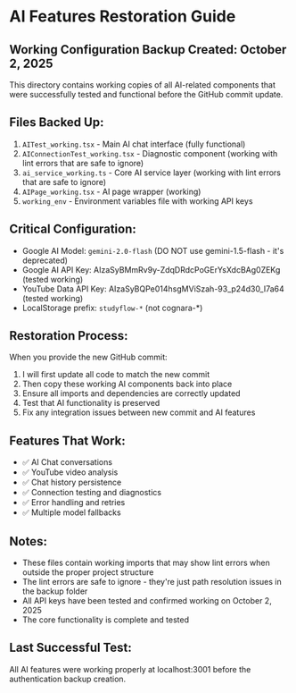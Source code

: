 # AI Features Restoration Guide

## Working Configuration Backup Created: October 2, 2025

This directory contains working copies of all AI-related components that were successfully tested and functional before the GitHub commit update.

## Files Backed Up:
1. `AITest_working.tsx` - Main AI chat interface (fully functional)
2. `AIConnectionTest_working.tsx` - Diagnostic component (working with lint errors that are safe to ignore)
3. `ai_service_working.ts` - Core AI service layer (working with lint errors that are safe to ignore)
4. `AIPage_working.tsx` - AI page wrapper (working)
5. `working_env` - Environment variables file with working API keys

## Critical Configuration:
- Google AI Model: `gemini-2.0-flash` (DO NOT use gemini-1.5-flash - it's deprecated)
- Google AI API Key: AIzaSyBMmRv9y-ZdqDRdcPoGErYsXdcBAg0ZEKg (tested working)
- YouTube Data API Key: AIzaSyBQPe014hsgMViSzah-93_p24d30_I7a64 (tested working)
- LocalStorage prefix: `studyflow-*` (not cognara-*)

## Restoration Process:
When you provide the new GitHub commit:

1. I will first update all code to match the new commit
2. Then copy these working AI components back into place
3. Ensure all imports and dependencies are correctly updated
4. Test that AI functionality is preserved
5. Fix any integration issues between new commit and AI features

## Features That Work:
- ✅ AI Chat conversations
- ✅ YouTube video analysis
- ✅ Chat history persistence
- ✅ Connection testing and diagnostics
- ✅ Error handling and retries
- ✅ Multiple model fallbacks

## Notes:
- These files contain working imports that may show lint errors when outside the proper project structure
- The lint errors are safe to ignore - they're just path resolution issues in the backup folder
- All API keys have been tested and confirmed working on October 2, 2025
- The core functionality is complete and tested

## Last Successful Test:
All AI features were working properly at localhost:3001 before the authentication backup creation.